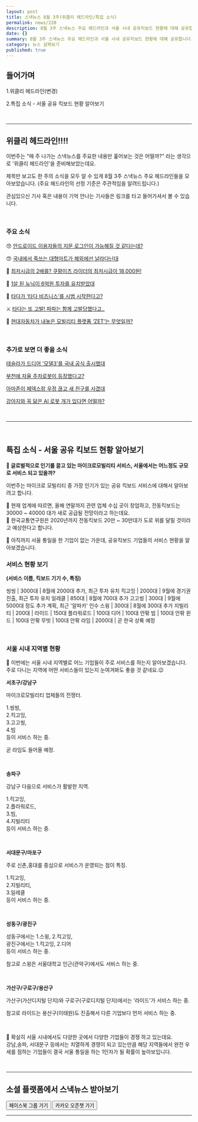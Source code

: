 ```yaml
---
layout: post
title: 스낵뉴스 8월 3주(위클리 헤드라인/특집 소식)
permalink: news/220
description: 8월 3주 스낵뉴스 주요 헤드라인과 서울 시내 공유킥보드 현황에 대해 공유합니다.
date: {}
summary: 8월 3주 스낵뉴스 주요 헤드라인과 서울 시내 공유킥보드 현황에 대해 공유합니다.
category: 뉴스 살펴보기
published: true
---
```


## 들어가며


1.위클리 헤드라인(변경)

2.특집 소식 - 서울 공유 킥보드 현황 알아보기

<br>

- - -

## 위클리 헤드라인!!!!

이번주는 "매 주 나가는 스낵뉴스를 주요한 내용만 훑어보는 것은 어떨까?" 라는 생각으로 '위클리 헤드라인'을 준비해보았는데요.

제목만 보고도 한 주의 소식을 모두 알 수 있게 8월 3주 스낵뉴스 주요 헤드라인들을 모아보았습니다. 
(주요 헤드라인의 선정 기준은 주관적임을 알려드립니다.)

관심있으신 기사 혹은 내용이 기억 안나는 기사들은 링크를 타고 들어가셔서 볼 수 있습니다. 

<br>

### 주요 소식

😙 [안드로이드 이용자들의 지문 로그인이 가능해질 것 같다는데?](https://www.facebook.com/groups/snacknews/permalink/2267881553525692/)

😙 [국내에서 죽쓰는 대형마트가 해외에선 날라다닌대](https://www.facebook.com/groups/snacknews/permalink/2265185823795265/)

🛵 [최저시급의 2배를? 쿠팡이츠 라이더의 최저시급이 18,000원!](https://www.facebook.com/groups/snacknews/permalink/2265784083735439/)

📰 [1살 된 뉴닉이 6억원 투자를 유치받았대](https://www.facebook.com/groups/snacknews/permalink/2265976643716183/)

🚗 [타다가 ‘타다 비즈니스’를 시범 시작한다고?](https://www.facebook.com/groups/snacknews/permalink/2266503483663499/)

⚔️ [타다는 또 고발! 파파는 함께 고발당했다고..](https://www.facebook.com/groups/snacknews/permalink/2267971126850068/)

🛴 [현대자동차가 내놓은 모빌리티 플랫폼 ‘ZET’는 무엇일까?](https://www.facebook.com/groups/snacknews/permalink/2266511450329369/)


<br>


### 추가로 보면 더 좋을 소식

[테슬라가 드디어 '모델3'를 국내 공식 출시했대](http://www.econovill.com/news/articleView.html?idxno=369587)

[부천에 자율 주차로봇이 등장했다고?](https://news.naver.com/main/read.nhn?mode=LSD&mid=shm&sid1=105&oid=030&aid=0002835338)

[아마존이 페덱스랑 우정 끊고 새 친구를 사겼대](https://www.ajunews.com/view/20190812104335491)

[강아지와 꼭 닮은 AI 로봇 개가 있다면 어떨까?](https://news.naver.com/main/read.nhn?mode=LSD&mid=shm&sid1=105&oid=092&aid=0002168456)

<br>

- - -

<br>


## 특집 소식 - 서울 공유 킥보드 현황 알아보기


<strong> 🛴 글로벌적으로 인기를 끌고 있는 마이크로모빌리티 서비스, 서울에서는 어느정도 규모로 서비스 되고 있을까? </strong>

이번주는 마이크로 모빌리티 중 가장 인기가 있는 공유 킥보드 서비스에 대해서 알아보려고 합니다.

📍 현재 업계에 따르면, 올해 연말까지 관련 업체 수십 곳이 창업하고, 전동킥보드는 30000 ~ 40000 대가 새로 공급될 전망이라고 하는데요.   
📍 한국교통연구원은 2020년까지 전동킥보드 20만 ~ 30만대가 도로 위를 달릴 것이라고 예상한다고 합니다.

📍 아직까지 서울 통일을 한 기업이 없는 가운데, 공유킥보드 기업들의 서비스 현황을 알아보겠습니다.

### 서비스 현황 보기

<strong>(서비스 이름, 킥보드 기기 수, 특징)</strong>

씽씽 | 3000대 | 8월에 2000대 추가, 최근 투자 유치
킥고잉 | 2000대 | 9월에 경기권 진출, 최근 투자 유치
일레클 | 850대 | 8월에 700대 추가
고고씽 | 300대 | 9월에 5000대 정도 추가 계획, 최근 '알파카' 인수
스윙 | 300대 | 8월에 300대 추가
지빌리티 | 200대 |
라이드 | 150대
플라워로드 | 100대
디어 | 100대 안팎
빔 | 100대 안팎
윈드 | 100대 안팎
무빗 | 100대 안팎
라임 | 2000대 | 곧 한국 상륙 예정

<br>

### 서울 시내 지역별 현황

📍 이번에는 서울 시내 지역별로 어느 기업들이 주로 서비스를 하는지 알아보겠습니다.   
주로 다니는 지역에 어떤 서비스들이 있는지 눈여겨봐도 좋을 것 같네요.😉


<strong>서초구/강남구</strong>

마이크로모빌리티 업체들의 전쟁터. 

1.씽씽,     
2.킥고잉,   
3.고고씽,   
4.빔   
등이 서비스 하는 중.

곧 라임도 들어올 예정.

<br>

<strong>송파구</strong>

강남구 다음으로 서비스가 활발한 지역. 

1.킥고잉,   
2.플라워로드,   
3.빔,   
4.지빌리티   
등이 서비스 하는 중. 

<br>

<strong>서대문구/마포구</strong>

주로 신촌,홍대를 중심으로 서비스가 운영되는 점이 특징. 

1.킥고잉,   
2.지빌리티,   
3.일레클   
등이 서비스 하는 중.

<br>

<strong>성동구/광진구</strong>

성동구에서는 1.스윙, 2.킥고잉,     
광진구에서는 1.킥고잉, 2.디어   
등이 서비스 하는 중. 

참고로 스윙은 서울대학교 인근(관악구)에서도 서비스 하는 중.

<br>

<strong>가산구/구로구/용산구</strong>

가산구(가산디지털 단지)와 구로구(구로디지털 단지)에서는 '라이드'가 서비스 하는 중.  

참고로 라이드는 용산구(이태원)도 진출해서 다른 기업보다 먼저 서비스 하는 중.

<br>

📍 확실히 서울 시내에서도 다양한 곳에서 다양한 기업들이 경쟁 하고 있는데요.   
강남,송파, 서대문구 등에서는 치열하게 경쟁이 되고 있는만큼 해당 지역들에서 완전 우세를 점하는 기업들이 결국 서울 통일을 하는 1인자가 될 확률이 높아보입니다.


<br>

- - -

## 소셜 플랫폼에서 스낵뉴스 받아보기

<a class="button_post_a" href="https://www.facebook.com/groups/2025149054465611/?ref=group_browse_new" onclick="ga('send', 'event', 'post', 'click', 'facebook');" ><button class="button_post_refer">페이스북 그룹 가기</button></a>
<a class="button_post_a" href="https://goo.gl/forms/wf7tAS667BXFi04k2" onclick="ga('send', 'event', 'post', 'click', 'kakao');" ><button class="button_post_refer" >카카오 오픈챗 가기</button></a>

- - -

<br>
